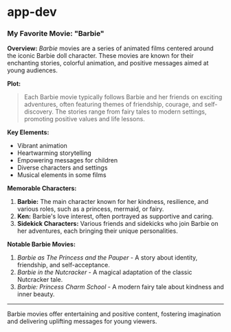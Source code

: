 # app-dev
### My Favorite Movie: "Barbie"

**Overview:**
*Barbie* movies are a series of animated films centered around the iconic Barbie doll character. These movies are known for their enchanting stories, colorful animation, and positive messages aimed at young audiences.

**Plot:**
> Each Barbie movie typically follows Barbie and her friends on exciting adventures, often featuring themes of friendship, courage, and self-discovery. The stories range from fairy tales to modern settings, promoting positive values and life lessons.

**Key Elements:**
- Vibrant animation
- Heartwarming storytelling
- Empowering messages for children
- Diverse characters and settings
- Musical elements in some films

**Memorable Characters:**
1. **Barbie:** The main character known for her kindness, resilience, and various roles, such as a princess, mermaid, or fairy.
2. **Ken:** Barbie's love interest, often portrayed as supportive and caring.
3. **Sidekick Characters:** Various friends and sidekicks who join Barbie on her adventures, each bringing their unique personalities.

**Notable Barbie Movies:**
1. *Barbie as The Princess and the Pauper* - A story about identity, friendship, and self-acceptance.
2. *Barbie in the Nutcracker* - A magical adaptation of the classic Nutcracker tale.
3. *Barbie: Princess Charm School* - A modern fairy tale about kindness and inner beauty.

---

Barbie movies offer entertaining and positive content, fostering imagination and delivering uplifting messages for young viewers.
